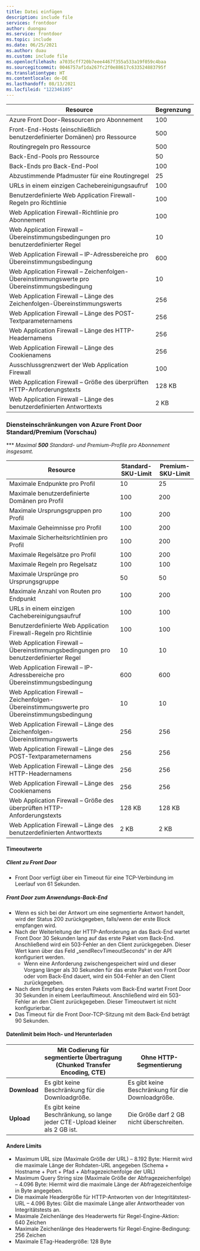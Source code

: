```yaml
---
title: Datei einfügen
description: include file
services: frontdoor
author: duongau
ms.service: frontdoor
ms.topic: include
ms.date: 06/25/2021
ms.author: duau
ms.custom: include file
ms.openlocfilehash: a7035cff720b7eee4467f355a533a19f059c4baa
ms.sourcegitcommit: 0046757af1da267fc2f0e88617c633524883795f
ms.translationtype: HT
ms.contentlocale: de-DE
ms.lasthandoff: 08/13/2021
ms.locfileid: "122346105"
---
```

| Resource | Begrenzung |
| --- | --- |
| Azure Front Door-Ressourcen pro Abonnement | 100 |
| Front-End-Hosts (einschließlich benutzerdefinierter Domänen) pro Ressource | 500 |
| Routingregeln pro Ressource | 500 |
| Back-End-Pools pro Ressource | 50 |
| Back-Ends pro Back-End-Pool | 100 |
| Abzustimmende Pfadmuster für eine Routingregel | 25 |
| URLs in einem einzigen Cachebereinigungsaufruf | 100 |
| Benutzerdefinierte Web Application Firewall-Regeln pro Richtlinie | 100 |
| Web Application Firewall-Richtlinie pro Abonnement | 100 |
| Web Application Firewall – Übereinstimmungsbedingungen pro benutzerdefinierter Regel | 10 |
| Web Application Firewall – IP-Adressbereiche pro Übereinstimmungsbedingung | 600 |
| Web Application Firewall – Zeichenfolgen-Übereinstimmungswerte pro Übereinstimmungsbedingung | 10 |
| Web Application Firewall – Länge des Zeichenfolgen-Übereinstimmungswerts | 256 |
| Web Application Firewall – Länge des POST-Textparameternamens | 256 |
| Web Application Firewall – Länge des HTTP-Headernamens | 256 |
| Web Application Firewall – Länge des Cookienamens | 256 |
| Ausschlussgrenzwert der Web Application Firewall | 100 |
| Web Application Firewall – Größe des überprüften HTTP-Anforderungstexts | 128 KB |
| Web Application Firewall – Länge des benutzerdefinierten Antworttexts | 2 KB |

### <a name="azure-front-door-standardpremium-preview-service-limits"></a>Diensteinschränkungen von Azure Front Door Standard/Premium (Vorschau)

*** *Maximal **500** Standard- und Premium-Profile pro Abonnement insgesamt.*

| Resource | Standard-SKU-Limit | Premium-SKU-Limit |
| --- | --- | --- |
| Maximale Endpunkte pro Profil  | 10 | 25 |
| Maximale benutzerdefinierte Domänen pro Profil | 100 | 200 |
| Maximale Ursprungsgruppen pro Profil | 100 | 200 |
| Maximale Geheimnisse pro Profil | 100 | 200 |
| Maximale Sicherheitsrichtlinien pro Profil | 100 | 200 |
| Maximale Regelsätze pro Profil | 100 | 200 |
| Maximale Regeln pro Regelsatz | 100 | 100 |
| Maximale Ursprünge pro Ursprungsgruppe | 50 | 50 |
| Maximale Anzahl von Routen pro Endpunkt | 100 | 200 |
| URLs in einem einzigen Cachebereinigungsaufruf | 100 | 100 |
| Benutzerdefinierte Web Application Firewall-Regeln pro Richtlinie | 100 | 100 |
| Web Application Firewall – Übereinstimmungsbedingungen pro benutzerdefinierter Regel | 10 | 10 |
| Web Application Firewall – IP-Adressbereiche pro Übereinstimmungsbedingung | 600 | 600 |
| Web Application Firewall – Zeichenfolgen-Übereinstimmungswerte pro Übereinstimmungsbedingung | 10 | 10 |
| Web Application Firewall – Länge des Zeichenfolgen-Übereinstimmungswerts | 256 | 256 |
| Web Application Firewall – Länge des POST-Textparameternamens | 256 | 256 |
| Web Application Firewall – Länge des HTTP-Headernamens | 256 | 256 |
| Web Application Firewall – Länge des Cookienamens | 256 | 256|
| Web Application Firewall – Größe des überprüften HTTP-Anforderungstexts | 128 KB | 128 KB |
| Web Application Firewall – Länge des benutzerdefinierten Antworttexts | 2 KB | 2 KB |

#### <a name="timeout-values"></a>Timeoutwerte
##### <a name="client-to-front-door"></a>Client zu Front Door
* Front Door verfügt über ein Timeout für eine TCP-Verbindung im Leerlauf von 61 Sekunden.

##### <a name="front-door-to-application-back-end"></a>Front Door zum Anwendungs-Back-End
* Wenn es sich bei der Antwort um eine segmentierte Antwort handelt, wird der Status 200 zurückgegeben, falls/wenn der erste Block empfangen wird.
* Nach der Weiterleitung der HTTP-Anforderung an das Back-End wartet Front Door 30 Sekunden lang auf das erste Paket vom Back-End. Anschließend wird ein 503-Fehler an den Client zurückgegeben. Dieser Wert kann über das Feld „sendRecvTimeoutSeconds“ in der API konfiguriert werden.
    * Wenn eine Anforderung zwischengespeichert wird und dieser Vorgang länger als 30 Sekunden für das erste Paket von Front Door oder vom Back-End dauert, wird ein 504-Fehler an den Client zurückgegeben. 
* Nach dem Empfang des ersten Pakets vom Back-End wartet Front Door 30 Sekunden in einem Leerlauftimeout. Anschließend wird ein 503-Fehler an den Client zurückgegeben. Dieser Timeoutwert ist nicht konfigurierbar.
* Das Timeout für die Front Door-TCP-Sitzung mit dem Back-End beträgt 90 Sekunden.

#### <a name="upload-and-download-data-limit"></a>Datenlimit beim Hoch- und Herunterladen

|  | Mit Codierung für segmentierte Übertragung (Chunked Transfer Encoding, CTE) | Ohne HTTP-Segmentierung |
| ---- | ------- | ------- |
| **Download** | Es gibt keine Beschränkung für die Downloadgröße. | Es gibt keine Beschränkung für die Downloadgröße. |
| **Upload** |    Es gibt keine Beschränkung, so lange jeder CTE-Upload kleiner als 2 GB ist. | Die Größe darf 2 GB nicht überschreiten. |

#### <a name="other-limits"></a>Andere Limits
* Maximum URL size (Maximale Größe der URL) – 8.192 Byte: Hiermit wird die maximale Länge der Rohdaten-URL angegeben (Schema + Hostname + Port + Pfad + Abfragezeichenfolge der URL)
* Maximum Query String size (Maximale Größe der Abfragezeichenfolge) – 4.096 Byte: Hiermit wird die maximale Länge der Abfragezeichenfolge in Byte angegeben.
* Die maximale Headergröße für HTTP-Antworten von der Integritätstest-URL – 4.096 Bytes: Gibt die maximale Länge aller Antwortheader von Integritätstests an. 
* Maximale Zeichenlänge des Headerwerts für Regel-Engine-Aktion: 640 Zeichen
* Maximale Zeichenlänge des Headerwerts für Regel-Engine-Bedingung: 256 Zeichen
* Maximale ETag-Headergröße: 128 Byte
